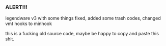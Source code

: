 ### ALERT!!!
legendware v3 with some things fixed, added some trash codes, changed vmt hooks to minhook

this is a fucking old source code, maybe be happy to copy and paste this shit.
